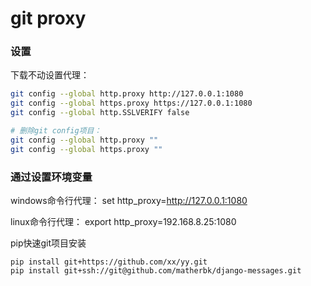 # git proxy

### 设置
下载不动设置代理：
``` bash
git config --global http.proxy http://127.0.0.1:1080
git config --global https.proxy https://127.0.0.1:1080
git config --global http.SSLVERIFY false

# 删除git config项目：
git config --global http.proxy ""
git config --global https.proxy ""
```

### 通过设置环境变量
windows命令行代理：
set http_proxy=http://127.0.0.1:1080

linux命令行代理：
export http_proxy=192.168.8.25:1080


 pip快速git项目安装
```
pip install git+https://github.com/xx/yy.git
pip install git+ssh://git@github.com/matherbk/django-messages.git

```